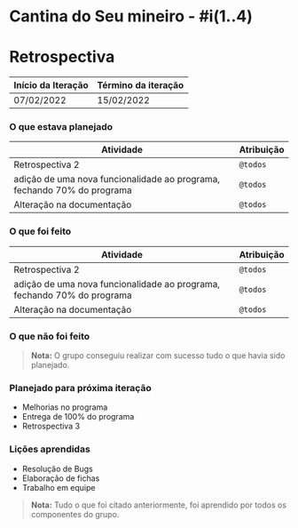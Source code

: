 # Cantina do Seu mineiro - #i(1..4)

# Retrospectiva

| Início da Iteração | Término da iteração |
| ------------------ | ------------------- |
| 07/02/2022         | 15/02/2022         |


### O que estava planejado
|Atividade                                           | Atribuição                         |
| ------------------------------------------------------------ | ---------------------------------- |
| Retrospectiva 2 | `@todos`  |
|  adição de uma nova funcionalidade ao programa, fechando 70% do programa       | `@todos`                           |
| Alteração na documentação    | `@todos`                           |

### O que foi feito
| Atividade                                                    | Atribuição                         |
| ------------------------------------------------------------ | ---------------------------------- |
| Retrospectiva 2 | `@todos`  |
|  adição de uma nova funcionalidade ao programa, fechando 70% do programa     | `@todos`                           |
| Alteração na documentação    | `@todos`                           |

### O que não foi feito

> **Nota:** O grupo conseguiu realizar com sucesso tudo o que havia sido planejado.
> 
### Planejado para próxima iteração
* Melhorias no programa
* Entrega de 100% do programa
* Retrospectiva 3

### Lições aprendidas
* Resolução de Bugs
* Elaboração de fichas
* Trabalho em equipe

> **Nota:** Tudo o que foi citado anteriormente, foi aprendido por todos os componentes do grupo.

